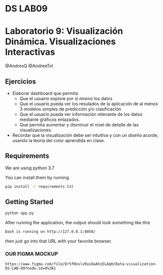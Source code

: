 # DS LAB09
# Laboratorio 9: Visualización Dinámica. Visualizaciones Interactivas


@AndresQ
@AndreeTol

## Ejercicios
- Elaborar dashboard que permita
    - Que el usuario explore por sí mismo los datos
    - Que el usuario pueda ver los resulados de la aplicación de al menos 3 modelos simples de predicción y/o clasificación
    - Que el usuario pueda ver información relevante de los datos mediante gráficos enlazados.
    - Que permita aumentar y disminuir el nivel de detalle de las visualizaciones.
- Recordar que la visualización debe ser intuitiva y con un diseño acorde, usando la teoría del color aprendida en clase.

## Requirements

We are using python 3.7

You can install them by running
```sh
pip install -r requirements.txt 
```

## Getting Started
```sh
python app.py
```
After running the application, the output should look something like this
```sh
Dash is running on http://127.0.0.1:8050/
```
then just go into that URL with your favorite browser.

### OUR FIGMA MOCKUP

```
https://www.figma.com/file/Qr5fHoslvRaiOaAhzELAqH/Data-visualization-DS-LAB-09?node-id=0%3A1
```